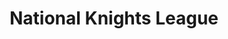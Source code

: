 ---
title: National Knights League
description: The National Knights League is the NA-based dueling league for Mordhau players to test their 1v1 mettle in an organized setting! 
img: nkl_crefs.png
url: https://nationalknightsleague.com/
---